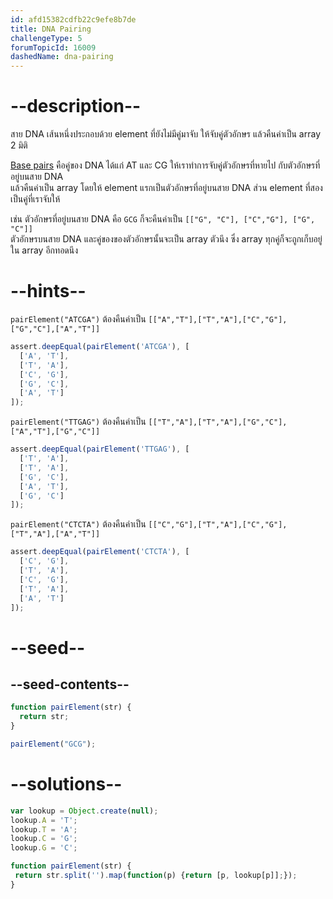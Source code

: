 ```yaml
---
id: afd15382cdfb22c9efe8b7de
title: DNA Pairing
challengeType: 5
forumTopicId: 16009
dashedName: dna-pairing
---
```


# --description--

สาย DNA เส้นหนึ่งประกอบด้วย element ที่ยังไม่มีคู่มาจับ ให้จับคู่ตัวอักษร แล้วคืนค่าเป็น array 2 มิติ

[Base pairs](http://en.wikipedia.org/wiki/Base_pair) คือคู่ของ DNA ได้แก่ AT และ CG ให้เราทำการจับคู่ตัวอักษรที่หายไป กับตัวอักษรที่อยู่บนสาย DNA  
แล้วคืนค่าเป็น array โดยให้ element แรกเป็นตัวอักษรที่อยู่บนสาย DNA ส่วน element ที่สองเป็นคู่ที่เราจับให้

เช่น ตัวอักษรที่อยู่บนสาย DNA คือ `GCG` ก็จะคืนค่าเป็น `[["G", "C"], ["C","G"], ["G", "C"]]`  
ตัวอักษรบนสาย DNA และคู่ของของตัวอักษรนั้นจะเป็น array ตัวนึง ซึ่ง array ทุกคู่ก็จะถูกเก็บอยู่ใน array อีกทอดนึง

# --hints--

`pairElement("ATCGA")` ต้องคืนค่าเป็น `[["A","T"],["T","A"],["C","G"],["G","C"],["A","T"]]`

```js
assert.deepEqual(pairElement('ATCGA'), [
  ['A', 'T'],
  ['T', 'A'],
  ['C', 'G'],
  ['G', 'C'],
  ['A', 'T']
]);
```

`pairElement("TTGAG")` ต้องคืนค่าเป็น `[["T","A"],["T","A"],["G","C"],["A","T"],["G","C"]]`

```js
assert.deepEqual(pairElement('TTGAG'), [
  ['T', 'A'],
  ['T', 'A'],
  ['G', 'C'],
  ['A', 'T'],
  ['G', 'C']
]);
```

`pairElement("CTCTA")` ต้องคืนค่าเป็น `[["C","G"],["T","A"],["C","G"],["T","A"],["A","T"]]`

```js
assert.deepEqual(pairElement('CTCTA'), [
  ['C', 'G'],
  ['T', 'A'],
  ['C', 'G'],
  ['T', 'A'],
  ['A', 'T']
]);
```

# --seed--

## --seed-contents--

```js
function pairElement(str) {
  return str;
}

pairElement("GCG");
```

# --solutions--

```js
var lookup = Object.create(null);
lookup.A = 'T';
lookup.T = 'A';
lookup.C = 'G';
lookup.G = 'C';

function pairElement(str) {
 return str.split('').map(function(p) {return [p, lookup[p]];});
}
```
